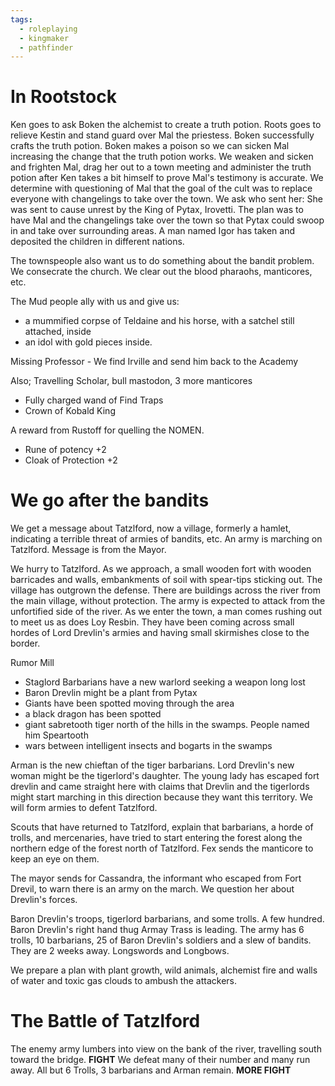 ```yaml
---
tags:
  - roleplaying
  - kingmaker
  - pathfinder
---
```

# In Rootstock

Ken goes to ask Boken the alchemist to create a truth potion. Roots goes to relieve Kestin and stand guard over Mal the priestess. Boken successfully crafts the truth potion. Boken makes a poison so we can sicken Mal increasing the change that the truth potion works. We weaken and sicken and frighten Mal, drag her out to a town meeting and administer the truth potion after Ken takes a bit himself to prove Mal's testimony is accurate. We determine with questioning of Mal that the goal of the cult was to replace everyone with changelings to take over the town. We ask who sent her: She was sent to cause unrest by the King of Pytax, Irovetti. The plan was to have Mal and the changelings take over the town so that Pytax could swoop in and take over surrounding areas. A man named Igor has taken and deposited the children in different nations.

The townspeople also want us to do something about the bandit problem. We consecrate the church. We clear out the blood pharaohs, manticores, etc.

The Mud people ally with us and give us:
- a mummified corpse of Teldaine and his horse, with a satchel still attached, inside
- an idol with gold pieces inside.

Missing Professor - We find Irville and send him back to the Academy

Also; Travelling Scholar, bull mastodon, 3 more manticores
- Fully charged wand of Find Traps
- Crown of Kobald King

A reward from Rustoff for quelling the NOMEN.
- Rune of potency +2
- Cloak of Protection +2

# We go after the bandits

We get a message about Tatzlford, now a village, formerly a hamlet, indicating a terrible threat of armies of bandits, etc. An army is marching on Tatzlford. Message is from the Mayor.

We hurry to Tatzlford. As we approach, a small wooden fort with wooden barricades and walls, embankments of soil with spear-tips sticking out. The village has outgrown the defense. There are buildings across the river from the main village, without protection. The army is expected to attack from the unfortified side of the river. As we enter the town, a man comes rushing out to meet us as does Loy Resbin. They have been coming across small hordes of Lord Drevlin's armies and having small skirmishes close to the border.

Rumor Mill
- Staglord Barbarians have a new warlord seeking a weapon long lost
- Baron Drevlin might be a plant from Pytax
- Giants have been spotted moving through the area
- a black dragon has been spotted
- giant sabretooth tiger north of the hills in the swamps. People named him Speartooth
- wars between intelligent insects and bogarts in the swamps

Arman is the new chieftan of the tiger barbarians. Lord Drevlin's new woman might be the tigerlord's daughter. The young lady has escaped fort drevlin and came straight here with claims that Drevlin and the tigerlords might start marching in this direction because they want this territory. We will form armies to defent Tatzlford.

Scouts that have returned to Tatzlford, explain that barbarians, a horde of trolls, and mercenaries, have tried to start entering the forest along the northern edge of the forest north of Tatzlford. Fex sends the manticore to keep an eye on them.

The mayor sends for Cassandra, the informant who escaped from Fort Drevil, to warn there is an army on the march. We question her about Drevlin's forces.

Baron Drevlin's troops, tigerlord barbarians, and some trolls. A few hundred. Baron Drevlin's right hand thug Armay Trass is leading. The army has 6 trolls, 10 barbarians, 25 of Baron Drevlin's soldiers and a slew of bandits. They are 2 weeks away. Longswords and Longbows.

We prepare a plan with plant growth, wild animals, alchemist fire and walls of water and toxic gas clouds to ambush the attackers.

# The Battle of Tatzlford

The enemy army lumbers into view on the bank of the river, travelling south toward the bridge. **FIGHT** We defeat many of their number and many run away. All but 6 Trolls, 3 barbarians and Arman remain. **MORE FIGHT**
